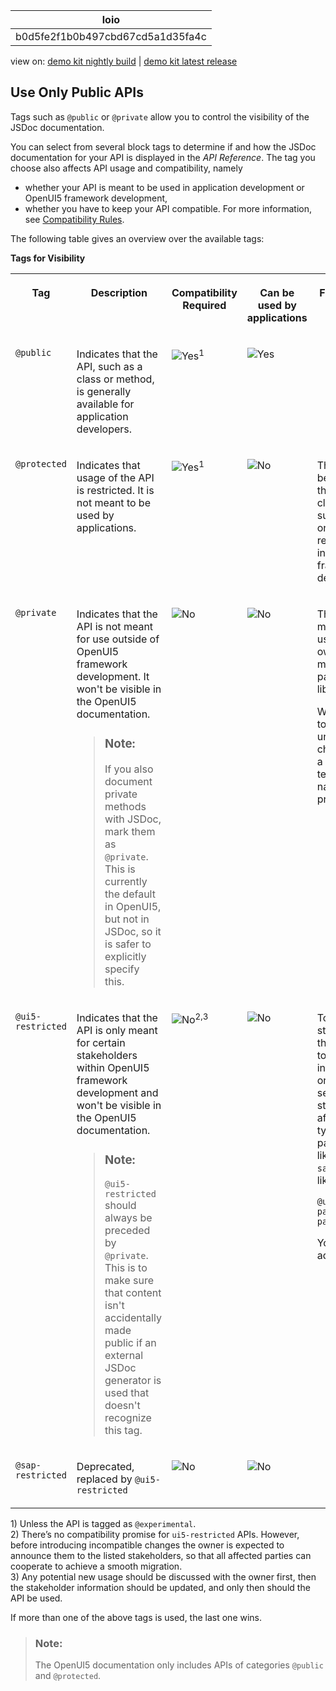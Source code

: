 <!-- loiob0d5fe2f1b0b497cbd67cd5a1d35fa4c -->

| loio |
| -----|
| b0d5fe2f1b0b497cbd67cd5a1d35fa4c |

<div id="loio">

view on: [demo kit nightly build](https://sdk.openui5.org/nightly/#/topic/b0d5fe2f1b0b497cbd67cd5a1d35fa4c) | [demo kit latest release](https://sdk.openui5.org/topic/b0d5fe2f1b0b497cbd67cd5a1d35fa4c)</div>

## Use Only Public APIs

Tags such as `@public` or `@private` allow you to control the visibility of the JSDoc documentation.

 

You can select from several block tags to determine if and how the JSDoc documentation for your API is displayed in the *API Reference*. The tag you choose also affects API usage and compatibility, namely

-   whether your API is meant to be used in application development or OpenUI5 framework development,
-   whether you have to keep your API compatible. For more information, see [Compatibility Rules](Compatibility_Rules_91f0873.md).

The following table gives an overview over the available tags:

**Tags for Visibility**


<table>
<tr>
<th valign="top">

Tag



</th>
<th valign="top">

Description



</th>
<th valign="top">

Compatibility Required



</th>
<th valign="top">

Can be used by applications



</th>
<th valign="top">

Further Details



</th>
<th valign="top">

Example



</th>
</tr>
<tr>
<td valign="top">

 `@public` 



</td>
<td valign="top">

Indicates that the API, such as a class or method, is generally available for application developers.



</td>
<td valign="top">

 ![Yes](images/loio3cb17ee88aed44d2bf1d14b97728c709_LowRes.gif)<sup>1</sup> 



</td>
<td valign="top">

 ![Yes](images/loio3cb17ee88aed44d2bf1d14b97728c709_LowRes.gif) 



</td>
<td valign="top">



</td>
<td valign="top">

 [`ManagedObject.prototype.getId`](https://sdk.openui5.org/api/sap.ui.base.ManagedObject%23methods/getId) 



</td>
</tr>
<tr>
<td valign="top">

 `@protected` 



</td>
<td valign="top">

Indicates that usage of the API is restricted. It is not meant to be used by applications.



</td>
<td valign="top">

 ![Yes](images/loio3cb17ee88aed44d2bf1d14b97728c709_LowRes.gif)<sup>1</sup> 



</td>
<td valign="top">

 ![No](images/loio5befb5af20ed42fd9052a99014d953a3_LowRes.gif) 



</td>
<td valign="top">

The API might be used outside the relevant class or subclasses, but only in closely related classes in OpenUI5 framework development.



</td>
<td valign="top">

 [`Control.prototype.invalidate`](https://sdk.openui5.org/api/sap.ui.core.Control%23methods/invalidate) 



</td>
</tr>
<tr>
<td valign="top">

 `@private` 



</td>
<td valign="top">

Indicates that the API is not meant for use outside of OpenUI5 framework development. It won't be visible in the OpenUI5 documentation.

> ### Note:  
> If you also document private methods with JSDoc, mark them as `@private`. This is currently the default in OpenUI5, but not in JSDoc, so it is safer to explicitly specify this.



</td>
<td valign="top">

 ![No](images/loio5befb5af20ed42fd9052a99014d953a3_LowRes.gif) 



</td>
<td valign="top">

 ![No](images/loio5befb5af20ed42fd9052a99014d953a3_LowRes.gif) 



</td>
<td valign="top">

The API is not meant to be used outside its own class, module, package, or library.

We recommend to use the underscore character "`_`" as a prefix for technical names of private entities.



</td>
<td valign="top">

 [`Icon.prototype._getOutputTitle`](https://github.com/SAP/openui5/blob/c67c74d5de985904b50fb250b0d335c08b275025/src/sap.ui.core/src/sap/ui/core/Icon.js#L477) 



</td>
</tr>
<tr>
<td valign="top">

 `@ui5-restricted` 



</td>
<td valign="top">

Indicates that the API is only meant for certain stakeholders within OpenUI5 framework development and won't be visible in the OpenUI5 documentation.

> ### Note:  
> `@ui5-restricted` should always be preceded by `@private`. This is to make sure that content isn't accidentally made public if an external JSDoc generator is used that doesn't recognize this tag.



</td>
<td valign="top">

 ![No](images/loio5befb5af20ed42fd9052a99014d953a3_LowRes.gif)<sup>2,3</sup> 



</td>
<td valign="top">

 ![No](images/loio5befb5af20ed42fd9052a99014d953a3_LowRes.gif) 



</td>
<td valign="top">

To specify the stakeholders that are allowed to use this API, insert a space- or comma-separated list of stakeholders after the tag, typically package names like `sap.ui.core`, like this:

`@ui5-restricted package_name_1, package_name_2`

You can also add free text.



</td>
<td valign="top">

`@ui5-restricted sap.ui.core, sap.m, sap.viz`

in

[`Control.prototype.setBlocked`](https://github.com/SAP/openui5/blob/c67c74d5de985904b50fb250b0d335c08b275025/src/sap.ui.core/src/sap/ui/core/Control.js#L944)



</td>
</tr>
<tr>
<td valign="top">

 `@sap-restricted` 



</td>
<td valign="top">

Deprecated, replaced by `@ui5-restricted` 



</td>
<td valign="top">

 ![No](images/loio5befb5af20ed42fd9052a99014d953a3_LowRes.gif) 



</td>
<td valign="top">

 ![No](images/loio5befb5af20ed42fd9052a99014d953a3_LowRes.gif) 



</td>
<td valign="top">

 



</td>
<td valign="top">

 



</td>
</tr>
</table>

1\) Unless the API is tagged as `@experimental`.  
 2\) There’s no compatibility promise for `ui5-restricted` APIs. However, before introducing incompatible changes the owner is expected to announce them to the listed stakeholders, so that all affected parties can cooperate to achieve a smooth migration.  
 3\) Any potential new usage should be discussed with the owner first, then the stakeholder information should be updated, and only then should the API be used.

If more than one of the above tags is used, the last one wins.

> ### Note:  
> The OpenUI5 documentation only includes APIs of categories `@public` and `@protected`.

